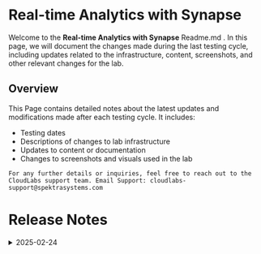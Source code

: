 # Real-time Analytics with Synapse

Welcome to the **Real-time Analytics with Synapse** Readme.md . In this page, we will document the changes made during the last testing cycle, including updates related to the infrastructure, content, screenshots, and other relevant changes for the lab.

## Overview

This Page contains detailed notes about the latest updates and modifications made after each testing cycle. It includes:

- Testing dates
- Descriptions of changes to lab infrastructure
- Updates to content or documentation
- Changes to screenshots and visuals used in the lab

`For any further details or inquiries, feel free to reach out to the CloudLabs support team. Email Support: cloudlabs-support@spektrasystems.com`

# Release Notes
<details>
  <summary>2025-02-24</summary>

- **Change**: Tested the lab and updated the lab guide.

## Infrastructure Changes

NA

## Content Changes

NA

## Screenshot Updates

Updated the scrrenshot for the UI changes.

## Testing Notes

- **Testing Date**: 2025-02-24
- **Issues Found**: The most recent testing phase was completed without any issues or complications. All systems performed as expected, and there were no errors or failures encountered during the process..

---
